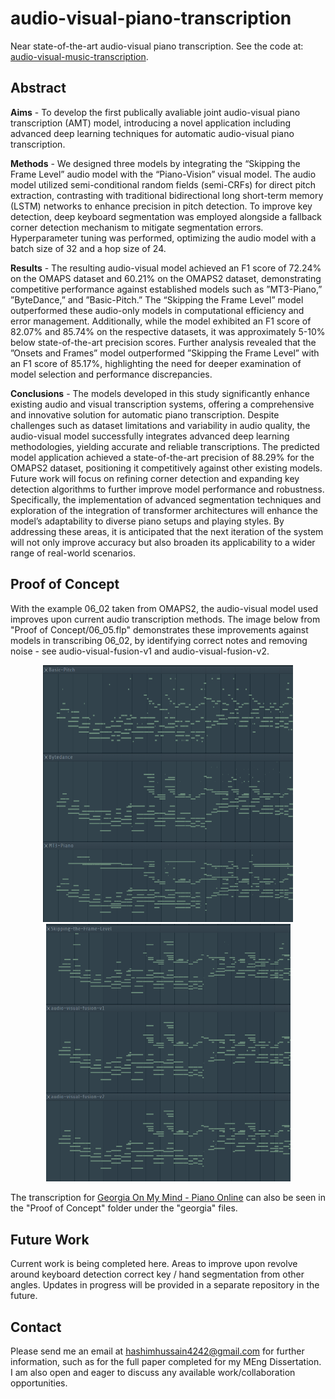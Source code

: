 # audio-visual-piano-transcription
Near state-of-the-art audio-visual piano transcription. See the code at: [audio-visual-music-transcription](https://github.com/CognitiveComputingLab/audio-visual-music-transcription).

## Abstract
**Aims** - To develop the first publically avaliable joint audio-visual piano transcription (AMT) model, introducing a novel
application including advanced deep learning techniques for automatic audio-visual piano transcription.

**Methods** - We designed three models by integrating the “Skipping the Frame Level” audio model with the “Piano-Vision” visual model. The audio model utilized semi-conditional random fields (semi-CRFs) for direct pitch extraction, contrasting with traditional bidirectional long short-term memory (LSTM) networks to enhance precision in pitch detection. To improve key detection, deep keyboard segmentation was employed alongside a fallback corner detection mechanism to mitigate segmentation errors. Hyperparameter tuning was performed, optimizing the audio model with a batch size of 32 and a hop size of 24.

**Results** - The resulting audio-visual model achieved an F1 score of 72.24% on the OMAPS dataset and 60.21% on the OMAPS2 dataset, demonstrating competitive performance against established models such as ”MT3-Piano,” ”ByteDance,” and ”Basic-Pitch.” The “Skipping the Frame Level” model outperformed these audio-only models in computational efficiency and error management. Additionally, while the model exhibited an F1 score of 82.07% and 85.74% on the respective datasets, it was approximately 5-10% below state-of-the-art precision scores. Further analysis revealed that the ”Onsets and Frames” model outperformed ”Skipping the Frame Level” with an F1 score of 85.17%, highlighting the need for deeper examination of model selection and performance discrepancies.

**Conclusions** - The models developed in this study significantly enhance existing audio and visual transcription systems, offering a
comprehensive and innovative solution for automatic piano transcription. Despite challenges such as dataset limitations and variability
in audio quality, the audio-visual model successfully integrates advanced deep learning methodologies, yielding accurate and reliable
transcriptions. The predicted model application achieved a state-of-the-art precision of 88.29% for the OMAPS2 dataset, positioning it
competitively against other existing models. Future work will focus on refining corner detection and expanding key detection algorithms
to further improve model performance and robustness. Specifically, the implementation of advanced segmentation techniques and
exploration of the integration of transformer architectures will enhance the model’s adaptability to diverse piano setups and playing
styles. By addressing these areas, it is anticipated that the next iteration of the system will not only improve accuracy but also broaden
its applicability to a wider range of real-world scenarios.

## Proof of Concept
With the example 06_02 taken from OMAPS2, the audio-visual model used improves upon current audio transcription methods. The image below from "Proof of Concept/06_05.flp" demonstrates these improvements against models in transcribing 06_02, by identifying correct notes and removing noise - see audio-visual-fusion-v1 and audio-visual-fusion-v2.
<br>
<p align="center">
  <img src="https://raw.githubusercontent.com/hashimh4/audio-visual-piano-transcription/refs/heads/main/Screenshots/screenshot1.png" width="400"/>
  <img src="https://raw.githubusercontent.com/hashimh4/audio-visual-piano-transcription/refs/heads/main/Screenshots/screenshot2.png" width="391"/>
</p>

The transcription for [Georgia On My Mind - Piano Online](https://www.youtube.com/watch?v=6_IBXag2Big) can also be seen in the "Proof of Concept" folder under the "georgia" files.

## Future Work
Current work is being completed here. Areas to improve upon revolve around keyboard detection correct key / hand segmentation from other angles. Updates in progress will be provided in a separate repository in the future.

## Contact
Please send me an email at [hashimhussain4242@gmail.com](mailto:hashimhussain4242@gmail.com) for further information, such as for the full paper completed for my MEng Dissertation. I am also open and eager to discuss any available work/collaboration opportunities.
